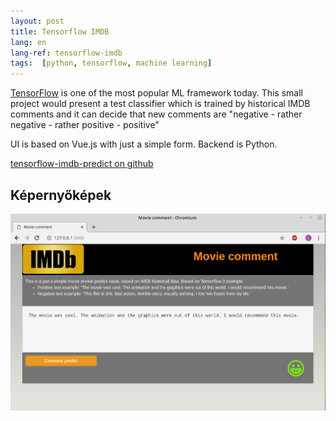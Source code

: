 ```yaml
---
layout: post
title: Tensorflow IMDB
lang: en
lang-ref: tensorflow-imdb
tags:  [python, tensorflow, machine learning]
---
```


[TensorFlow](https://www.tensorflow.org/) is one of the most popular ML framework today.
This small project would present a test classifier which is trained by historical
IMDB comments and it can decide that new comments are "negative - rather negative - rather
positive - positive"

UI is based on Vue.js with just a simple form. Backend is Python. 

<!-- more -->
[tensorflow-imdb-predict on github](https://github.com/lsmhun/tensorflow-imdb-predict)

## Képernyőképek
![IMDB comment predict](/artifacts/imdb_movie_predict_01.png)